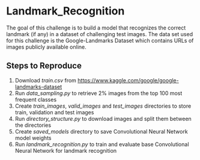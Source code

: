 # Landmark_Recognition

The goal of this challenge is to build a model that recognizes the correct landmark (if any) in a dataset of challenging test images. 
The data set used for this challenge is the Google-Landmarks Dataset which contains URLs of images publicly available online.

## Steps to Reproduce
1. Download *train.csv* from https://www.kaggle.com/google/google-landmarks-dataset
2. Run *data_sampling.py* to retrieve 2% images from the top 100 most frequent classes
3. Create *train_images*, *valid_images* and *test_images* directories to store train, validation and test images
4. Run *directory_structure.py* to download images and split them between the directories
5. Create *saved_models* directory to save Convolutional Neural Network model weights
6. Run *landmark_recognition.py* to train and evaluate base Convolutional Neural Network for landmark recognition
